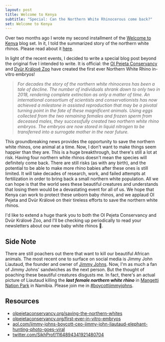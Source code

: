 ```yaml
---
layout: post
title: Welcome to Kenya
subtitle: "Special: Can the Northern White Rhinocerous come back?"
set: Welcome to Kenya
---
```


Over two months ago I wrote my second installment of the [Welcome to Kenya](/set/welcome-to-kenya) blog set. In it, I told the summarized story of the northern white rhinos. Please read about it [here](/posts/welcome-to-kenya/2019-09-16-the-game-drives).

In light of the recent events, I decided to write a special blog post beyond the original five I intended to write. It is official: the <a href="https://www.olpejetaconservancy.org/" target="_blank">Ol Pejeta Conservancy</a> and <a href="https://safaripark.cz/" target="_blank">Dvür Králové Zoo</a> have created the first ever Northern White Rhino in-vitro embryos!

> _For decades the story of the northern white rhinoceros has been a tale of decline. The number of individuals shrank down to only two in 2018, rendering complete extinction as only a matter of time. An international consortium of scientists and conservationists has now achieved a milestone in assisted reproduction that may be a pivotal turning point in the fate of these magnificent animals. Using eggs collected from the two remaining females and frozen sperm from deceased males, they successfully created two northern white rhino embryos. The embryos are now stored in liquid nitrogen to be transferred into a surrogate mother in the near future._

This groundbreaking news provides the opportunity to save the northern white rhinos, one animal at a time. Now, I don't want to make things seem happier than they are. This is a huge breakthrough, but there's still a lot at risk. Having four northern white rhinos doesn't mean the species will definitely come back. There are still risks (as with any birth), and the potential to be able to make more rhino babies after these ones is still limited. It will take decades of research, work, and failed attempts at fertilization in order to bring back a small northern white population. All we can hope is that the world sees these beautiful creatures and understands that losing them would be a devastating event for all of us. We hope that Kenya can work to protect these unborn baby rhinos, and we applaud Ol Pejeta and Dvür Králové on their tireless efforts to save the northern white rhinos.

I'd like to extend a huge thank you to both the Ol Pejeta Conservancy and Dvür Králové Zoo, and I'll be checking up periodically to read your newsletters about our new baby white rhinos 🦏.

## Side Note

There are still poachers out there that want to kill our beautiful African animals. The most recent one to surface on social media is Jimmy John Liautaud, the founder and owner of <a href="https://www.jimmyjohns.com/" target="_blank">Jimmy Johns</a>. Now, I'm as much a fan of Jimmy Johns' sandwiches as the next person. But the thought of poaching these beautiful creatures disgusts me. In fact, there's an actual picture of Liautaud killing the **_last female northern white rhino_** in <a href="https://en.wikipedia.org/wiki/Mangetti_National_Park" target="_blank">Mangetti Nation Park</a> in Namibia. Please join me in <a href="https://twitter.com/search?q=%23boycottjimmyjohns&src=typeahead_click" target="_blank">#boycottjimmyjohns</a>.

## Resources

* <a href="https://www.olpejetaconservancy.org/saving-the-northern-whites/" target="_blank">olpejetaconservancy.org/saving-the-northern-whites</a>
* <a href="https://www.olpejetaconservancy.org/first-ever-in-vitro-embryos/" target="_blank">olpejetaconservancy.org/first-ever-in-vitro-embryos</a>
* <a href="https://www.aol.com/article/finance/2019/08/23/jimmy-johns-boycott-ceo-jimmy-john-liautaud-elephant-hunting-photo-goes-viral/23800248/?fbclid=IwAR3ZGSFAQ3btXRtEefAPq9oMNOFlterroWAz54rNyRuTLAwqWjJXkXXU9dM" target="_blank">aol.com/jimmy-johns-boycott-ceo-jimmy-john-liautaud-elephant-hunting-photo-goes-viral</a>
* <a href="https://twitter.com/SikhProf/status/1164894341921480704" target="_blank">twitter.com/SikhProf/1164894341921480704</a>
